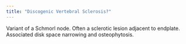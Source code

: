 ```yaml
---
title: "Discogenic Vertebral Sclerosis?"
---
```

Variant of a Schmorl node. Often a sclerotic lesion adjacent to endplate. Associated disk space narrowing and osteophytosis.

